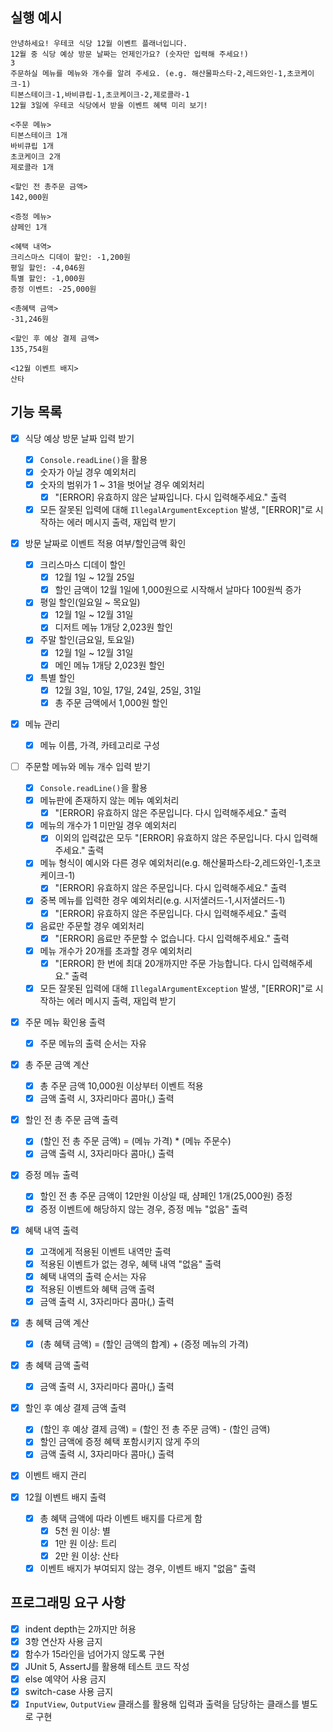 ## 실행 예시

```
안녕하세요! 우테코 식당 12월 이벤트 플래너입니다.
12월 중 식당 예상 방문 날짜는 언제인가요? (숫자만 입력해 주세요!)
3
주문하실 메뉴를 메뉴와 개수를 알려 주세요. (e.g. 해산물파스타-2,레드와인-1,초코케이크-1)
티본스테이크-1,바비큐립-1,초코케이크-2,제로콜라-1
12월 3일에 우테코 식당에서 받을 이벤트 혜택 미리 보기!
 
<주문 메뉴>
티본스테이크 1개
바비큐립 1개
초코케이크 2개
제로콜라 1개
 
<할인 전 총주문 금액>
142,000원
 
<증정 메뉴>
샴페인 1개
 
<혜택 내역>
크리스마스 디데이 할인: -1,200원
평일 할인: -4,046원
특별 할인: -1,000원
증정 이벤트: -25,000원
 
<총혜택 금액>
-31,246원
 
<할인 후 예상 결제 금액>
135,754원
 
<12월 이벤트 배지>
산타
```

## 기능 목록

- [x] 식당 예상 방문 날짜 입력 받기
    - [x] `Console.readLine()`을 활용
    - [x] 숫자가 아닐 경우 예외처리
    - [x] 숫자의 범위가 1 ~ 31을 벗어날 경우 예외처리
        - [x] "[ERROR] 유효하지 않은 날짜입니다. 다시 입력해주세요." 출력
    - [x] 모든 잘못된 입력에 대해 `IllegalArgumentException` 발생, "[ERROR]"로 시작하는 에러 메시지 출력, 재입력 받기

- [x] 방문 날짜로 이벤트 적용 여부/할인금액 확인
    - [x] 크리스마스 디데이 할인
        - [x] 12월 1일 ~ 12월 25일
        - [x] 할인 금액이 12월 1일에 1,000원으로 시작해서 날마다 100원씩 증가
    - [x] 평일 할인(일요일 ~ 목요일)
        - [x] 12월 1일 ~ 12월 31일
        - [x] 디저트 메뉴 1개당 2,023원 할인
    - [x] 주말 할인(금요일, 토요일)
        - [x] 12월 1일 ~ 12월 31일
        - [x] 메인 메뉴 1개당 2,023원 할인
    - [x] 특별 할인
        - [x] 12월 3일, 10일, 17일, 24일, 25일, 31일
        - [x] 총 주문 금액에서 1,000원 할인

- [x] 메뉴 관리
    - [x] 메뉴 이름, 가격, 카테고리로 구성

- [ ] 주문할 메뉴와 메뉴 개수 입력 받기
    - [x] `Console.readLine()`을 활용
    - [x] 메뉴판에 존재하지 않는 메뉴 예외처리
        - [x] "[ERROR] 유효하지 않은 주문입니다. 다시 입력해주세요." 출력
    - [x] 메뉴의 개수가 1 미만일 경우 예외처리
        - [x] 이외의 입력값은 모두 "[ERROR] 유효하지 않은 주문입니다. 다시 입력해주세요." 출력
    - [x] 메뉴 형식이 예시와 다른 경우 예외처리(e.g. 해산물파스타-2,레드와인-1,초코케이크-1)
        - [x] "[ERROR] 유효하지 않은 주문입니다. 다시 입력해주세요." 출력
    - [x] 중복 메뉴를 입력한 경우 예외처리(e.g. 시저샐러드-1,시저샐러드-1)
        - [x] "[ERROR] 유효하지 않은 주문입니다. 다시 입력해주세요." 출력
    - [x] 음료만 주문할 경우 예외처리
        - [x] "[ERROR] 음료만 주문할 수 없습니다. 다시 입력해주세요." 출력
    - [x] 메뉴 개수가 20개를 초과할 경우 예외처리
        - [x] "[ERROR] 한 번에 최대 20개까지만 주문 가능합니다. 다시 입력해주세요." 출력
    - [x] 모든 잘못된 입력에 대해 `IllegalArgumentException` 발생, "[ERROR]"로 시작하는 에러 메시지 출력, 재입력 받기

- [x] 주문 메뉴 확인용 출력
    - [x] 주문 메뉴의 출력 순서는 자유

- [x] 총 주문 금액 계산
    - [x] 총 주문 금액 10,000원 이상부터 이벤트 적용
    - [x] 금액 출력 시, 3자리마다 콤마(,) 출력

- [x] 할인 전 총 주문 금액 출력
    - [x] (할인 전 총 주문 금액) = (메뉴 가격) * (메뉴 주문수)
    - [x] 금액 출력 시, 3자리마다 콤마(,) 출력

- [x] 증정 메뉴 출력
    - [x] 할인 전 총 주문 금액이 12만원 이상일 때, 샴페인 1개(25,000원) 증정
    - [x] 증정 이벤트에 해당하지 않는 경우, 증정 메뉴 "없음" 출력

- [x] 혜택 내역 출력
    - [x] 고객에게 적용된 이벤트 내역만 출력
    - [x] 적용된 이벤트가 없는 경우, 혜택 내역 "없음" 출력
    - [x] 혜택 내역의 출력 순서는 자유
    - [x] 적용된 이벤트와 혜택 금액 출력
    - [x] 금액 출력 시, 3자리마다 콤마(,) 출력

- [x] 총 혜택 금액 계산
    - [x] (총 혜택 금액) = (할인 금액의 합계) + (증정 메뉴의 가격)

- [x] 총 혜택 금액 출력
    - [x] 금액 출력 시, 3자리마다 콤마(,) 출력

- [x] 할인 후 예상 결제 금액 출력
    - [x] (할인 후 예상 결제 금액) = (할인 전 총 주문 금액) - (할인 금액)
    - [x] 할인 금액에 증정 혜택 포함시키지 않게 주의
    - [x] 금액 출력 시, 3자리마다 콤마(,) 출력

- [x] 이벤트 배지 관리

- [x] 12월 이벤트 배지 출력
    - [x] 총 혜택 금액에 따라 이벤트 배지를 다르게 함
        - [x] 5천 원 이상: 별
        - [x] 1만 원 이상: 트리
        - [x] 2만 원 이상: 산타
    - [x] 이벤트 배지가 부여되지 않는 경우, 이벤트 배지 "없음" 출력

## 프로그래밍 요구 사항

- [x] indent depth는 2까지만 허용
- [x] 3항 연산자 사용 금지
- [x] 함수가 15라인을 넘어가지 않도록 구현
- [x] JUnit 5, AssertJ를 활용해 테스트 코드 작성
- [x] else 예약어 사용 금지
- [x] switch-case 사용 금지
- [x] `InputView`, `OutputView` 클래스를 활용해 입력과 출력을 담당하는 클래스를 별도로 구현